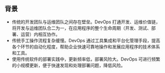 ## 背景

* 传统的开发团队与运维团队之间存在壁垒。DevOps 打通开发、运维价值链，将开发与运维团队合二为一，在应用程序的整个生命周期（开发、测试、部署、运营）内相互协作。
* 传统手工操作流程复杂缓慢。DevOps 通过工具集成和平台化管理手段，提高各个环节的自动化程度，帮助企业快速可靠地操作和发展应用程序的技术体系和工具。
* 使用传统软件的部署实践中，更新频率低，部署风险大。DevOps 可进行频繁的小规模更新，便于快速发现和处理部署问题，降低风险。





